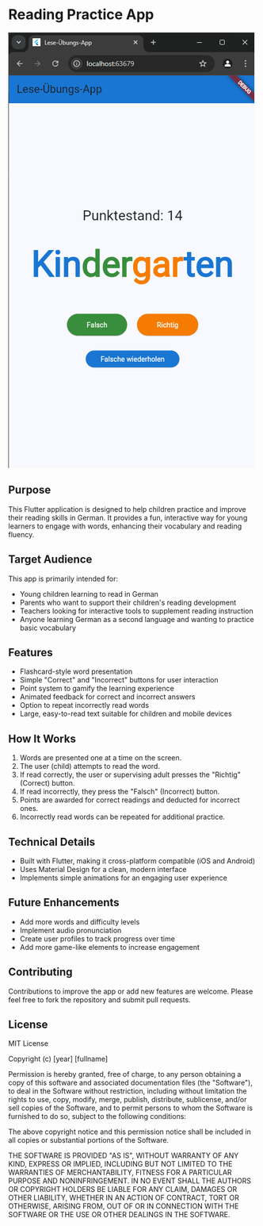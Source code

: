 # Reading Practice App

![App Screenshot](assets/screenshot1.png)

## Purpose

This Flutter application is designed to help children practice and improve their reading skills in German. It provides a fun, interactive way for young learners to engage with words, enhancing their vocabulary and reading fluency.

## Target Audience

This app is primarily intended for:

- Young children learning to read in German
- Parents who want to support their children's reading development
- Teachers looking for interactive tools to supplement reading instruction
- Anyone learning German as a second language and wanting to practice basic vocabulary

## Features

- Flashcard-style word presentation
- Simple "Correct" and "Incorrect" buttons for user interaction
- Point system to gamify the learning experience
- Animated feedback for correct and incorrect answers
- Option to repeat incorrectly read words
- Large, easy-to-read text suitable for children and mobile devices

## How It Works

1. Words are presented one at a time on the screen.
2. The user (child) attempts to read the word.
3. If read correctly, the user or supervising adult presses the "Richtig" (Correct) button.
4. If read incorrectly, they press the "Falsch" (Incorrect) button.
5. Points are awarded for correct readings and deducted for incorrect ones.
6. Incorrectly read words can be repeated for additional practice.

## Technical Details

- Built with Flutter, making it cross-platform compatible (iOS and Android)
- Uses Material Design for a clean, modern interface
- Implements simple animations for an engaging user experience

## Future Enhancements

- Add more words and difficulty levels
- Implement audio pronunciation
- Create user profiles to track progress over time
- Add more game-like elements to increase engagement

## Contributing

Contributions to improve the app or add new features are welcome. Please feel free to fork the repository and submit pull requests.

## License

MIT License

Copyright (c) [year] [fullname]

Permission is hereby granted, free of charge, to any person obtaining a copy
of this software and associated documentation files (the "Software"), to deal
in the Software without restriction, including without limitation the rights
to use, copy, modify, merge, publish, distribute, sublicense, and/or sell
copies of the Software, and to permit persons to whom the Software is
furnished to do so, subject to the following conditions:

The above copyright notice and this permission notice shall be included in all
copies or substantial portions of the Software.

THE SOFTWARE IS PROVIDED "AS IS", WITHOUT WARRANTY OF ANY KIND, EXPRESS OR
IMPLIED, INCLUDING BUT NOT LIMITED TO THE WARRANTIES OF MERCHANTABILITY,
FITNESS FOR A PARTICULAR PURPOSE AND NONINFRINGEMENT. IN NO EVENT SHALL THE
AUTHORS OR COPYRIGHT HOLDERS BE LIABLE FOR ANY CLAIM, DAMAGES OR OTHER
LIABILITY, WHETHER IN AN ACTION OF CONTRACT, TORT OR OTHERWISE, ARISING FROM,
OUT OF OR IN CONNECTION WITH THE SOFTWARE OR THE USE OR OTHER DEALINGS IN THE
SOFTWARE.
